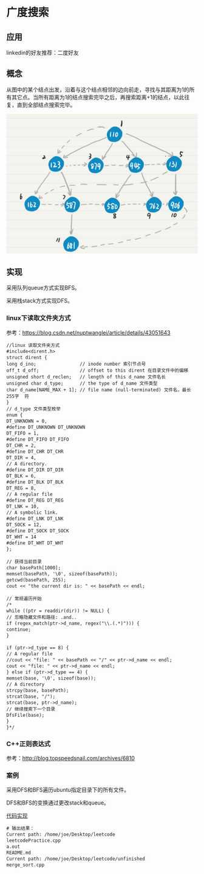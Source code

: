 # 广度搜索

## 应用

linkedin的好友推荐：二度好友

## 概念

从图中的某个结点出发，沿着与这个结点相邻的边向前走，寻找与其距离为1的所有其它点。当所有距离为1的结点搜索完毕之后，再搜索距离+1的结点，以此往复，直到全部结点搜索完毕。

![1547979409884](assets/1547979409884.png)

## 实现

采用队列queue方式实现BFS。

采用栈stack方式实现DFS。

### linux下读取文件夹方式

参考：https://blog.csdn.net/nuptwanglei/article/details/43051643

```
//linux 读取文件夹方式
#include<dirent.h> 
struct dirent {
long d_ino;                // inode number 索引节点号
off_t d_off;               // offset to this dirent 在目录文件中的偏移
unsigned short d_reclen;   // length of this d_name 文件名长
unsigned char d_type;      // the type of d_name 文件类型 
char d_name[NAME_MAX + 1]; // file name (null-terminated) 文件名，最长255字  符 
}
// d_type 文件类型枚举
enum {
DT_UNKNOWN = 0,
#define DT_UNKNOWN DT_UNKNOWN
DT_FIFO = 1,
#define DT_FIFO DT_FIFO
DT_CHR = 2,
#define DT_CHR DT_CHR
DT_DIR = 4,
// A directory.
#define DT_DIR DT_DIR
DT_BLK = 6,
#define DT_BLK DT_BLK
DT_REG = 8,
// A regular file
#define DT_REG DT_REG
DT_LNK = 10,
// A symbolic link. 
#define DT_LNK DT_LNK
DT_SOCK = 12,
#define DT_SOCK DT_SOCK
DT_WHT = 14
#define DT_WHT DT_WHT
};

// 获得当前目录
char basePath[1000];
memset(basePath, '\0', sizeof(basePath));
getcwd(basePath, 255);
cout << "the current dir is: " << basePath << endl;

// 常规遍历开始
/*
while ((ptr = readdir(dir)) != NULL) {
// 忽略隐藏文件和路径: .and..
if (regex_match(ptr->d_name, regex("\\.(.*)"))) {
continue;
}

if (ptr->d_type == 8) {
// A regular file
//cout << "file: " << basePath << "/" << ptr->d_name << endl;
cout << "file: " << ptr->d_name << endl;
} else if (ptr->d_type == 4) {
memset(base, '\0', sizeof(base));
// A directory
strcpy(base, basePath);
strcat(base, "/");
strcat(base, ptr->d_name);
// 继续搜索下一个目录
DfsFile(base);
}
}*/

```

### C++正则表达式

参考：http://blog.topspeedsnail.com/archives/6810

### 案例

采用DFS和BFS遍历ubuntu指定目录下的所有文件。

DFS和BFS的变换通过更改stack和queue。

[代码实现](tree_breadth_first_search.cpp)

```shell
# 输出结果：
Current path: /home/joe/Desktop/leetcode
leetcodePractice.cpp
a.out
README.md
Current path: /home/joe/Desktop/leetcode/unfinished
merge_sort.cpp
```

